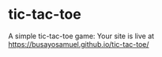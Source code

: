 # tic-tac-toe
A simple tic-tac-toe game: Your site is live at https://busayosamuel.github.io/tic-tac-toe/
